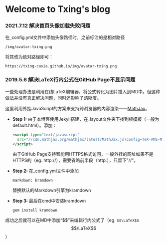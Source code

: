 # Welcome to Txing's blog 

### 2021.7.12 解决首页头像加载失败问题

在_config.yml文件中添加头像路径时，之前标注的是相对路径

```
/img/avatar-txing.png
```

将其改为绝对路径即可：

```
https://txing-casia.github.io/img/avatar-txing.png
```



### 2019.5.6 解决LaTeX行内公式在GitHub Page不显示问题

一些处理办法是利用在线LaTeX编辑器，将公式转化为图片插入到MD中。但这种做法并没有真正解决问题，同时还影响了清晰度。

这里利用外挂JavaScript的方案来支持跨浏览器的内容渲染——[MathJax](<https://www.mathjax.org/>)。

- **Step 1:** 由于本博客使用Jekyll搭建，在_layout文件夹下找到根模板（一般为default.html）。添加：

  ```html
  <script type="text/javascript"
  	src="//cdn.mathjax.org/mathjax/latest/MathJax.js?config=TeX-AMS-MML_HTMLorMML">
  </script>
  ```

  由于GitHub Page支持智能用HTTPS格式访问，一般外挂的网址如果不是HTTPS的（eg. http://），需要省略前半段（http:），只留下"//"。

- **Step 2:** 在_config.yml文件中添加

  ```
  markdown: kramdown
  ```

  替换默认的Markdown引擎为kramdown

- **Step 3:** 最后在cmd中安装kramdown

  ```
  gem install kramdown
  ```

成功之后就可以在MD中添加“\$\$”来编辑行内公式了（eg. `$$\LaTeX$$`  $$\LaTeX$$）





































